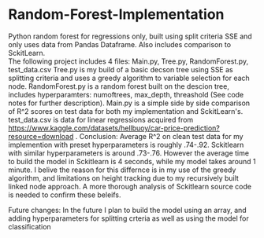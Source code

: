 # Random-Forest-Implementation
Python random forest for regressions only, built using split criteria SSE and only uses data from Pandas Dataframe. Also includes comparison to SckitLearn.  
The following project includes 4 files: Main.py, Tree.py, RandomForest.py, test_data.csv
Tree.py is my build of a basic decson tree using SSE as splitting criteria and uses a greedy algorithm to variable selection for each node.
RandomForest.py is a random forest built on the descion tree, includes hyperparamters: numoftrees, max_depth, threashold (See code notes for further description).
Main.py is a simple side by side comparison of R^2 scores on test data for both my implementation and SckitLearn's.
test_data.csv is data for linear regressions acquired from https://www.kaggle.com/datasets/hellbuoy/car-price-prediction?resource=download . 
Conclusion: Average R^2 on clean test data for my implemention with preset hyperparameters is roughly .74-.92. Sckitlearn with similar hyperparameters is around .73-.76. However the average time to build the model in Sckitlearn is 4 seconds, while my model takes around 1 minute. I belive the reason for this differnce is in my use of the greedy algorithm, and limitations on height tracking due to my recursively built linked node approach. A more thorough analysis of Sckitlearn source code is needed to confirm these beleifs. 

Future changes: In the future I plan to build the model using an array, and adding hyperparameters for splitting crteria as well as using the model for classification
